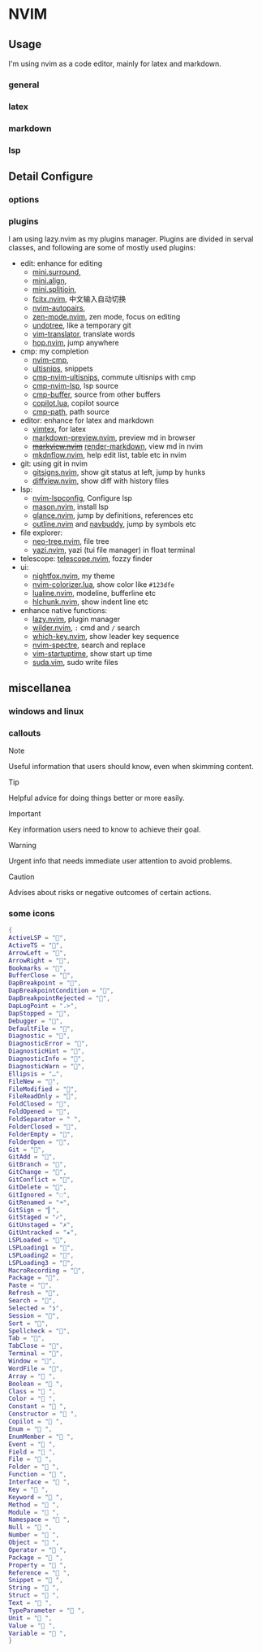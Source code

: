 # NVIM

## Usage

I'm using nvim as a code editor, mainly for latex and markdown.

### general

### latex

### markdown

### lsp

## Detail Configure

### options

### plugins

I am using lazy.nvim as my plugins manager. Plugins are divided in serval classes, and following are some of mostly used plugins:

- edit: enhance for editing
  - [mini.surround](https://github.com/echasnovski/mini.surround),
  - [mini.align](https://github.com/echasnovski/mini.align),
  - [mini.splitjoin](https://github.com/echasnovski/mini.splitjoin),
  - [fcitx.nvim](https://github.com/smartding/fcitx.nvim), 中文输入自动切换
  - [nvim-autopairs](https://github.com/windwp/nvim-autopairs),
  - [zen-mode.nvim](https://github.com/folke/zen-mode.nvim), zen mode, focus on editing
  - [undotree](https://github.com/mbbill/undotree), like a temporary git
  - [vim-translator](https://github.com/voldikss/vim-translator), translate words
  - [hop.nvim](https://github.com/phaazon/hop.nvim), jump anywhere
- cmp: my completion
  - [nvim-cmp](https://github.com/hrsh7th/nvim-cmp),
  - [ultisnips](https://github.com/SirVer/ultisnips), snippets
  - [cmp-nvim-ultisnips](https://github.com/quangnguyen30192/cmp-nvim-ultisnips), commute ultisnips with cmp
  - [cmp-nvim-lsp](https://github.com/hrsh7th/cmp-nvim-lsp), lsp source
  - [cmp-buffer](https://github.com/hrsh7th/cmp-buffer), source from other buffers
  - [copilot.lua](https://github.com/zbirenbaum/copilot.lua), copilot source
  - [cmp-path](https://github.com/hrsh7th/cmp-path), path source
- editor: enhance for latex and markdown
  - [vimtex](https://github.com/lervag/vimtex), for latex
  - [markdown-preview.nvim](https://github.com/iamcco/markdown-preview.nvim), preview md in browser
  - ~~[markview.nvim](https://github.com/OXY2DEV/markview.nvim)~~ [render-markdown](https://github.com/MeanderingProgrammer/render-markdown.nvim), view md in nvim
  - [mkdnflow.nvim](https://github.com/jakewvincent/mkdnflow.nvim), help edit list, table etc in nvim
- git: using git in nvim
  - [gitsigns.nvim](https://github.com/lewis6991/gitsigns.nvim), show git status at left, jump by hunks
  - [diffview.nvim](https://github.com/sindrets/diffview.nvim), show diff with history files
- lsp:
  - [nvim-lspconfig](https://github.com/neovim/nvim-lspconfig), Configure lsp
  - [mason.nvim](https://github.com/williamboman/mason.nvim), install lsp
  - [glance.nvim](https://github.com/dnlhc/glance.nvim), jump by definitions, references etc
  - [outline.nvim](https://github.com/hedyhli/outline.nvim) and [navbuddy](https://github.com/SmiteshP/nvim-navbuddy), jump by symbols etc
- file explorer:
  - [neo-tree.nvim](https://github.com/nvim-neo-tree/neo-tree.nvim), file tree
  - [yazi.nvim](https://github.com/mikavilpas/yazi.nvim), yazi (tui file manager) in float terminal
- telescope: [telescope.nvim](https://github.com/nvim-telescope/telescope.nvim), fozzy finder
- ui:
  - [nightfox.nvim](https://github.com/EdenEast/nightfox.nvim), my theme
  - [nvim-colorizer.lua](https://github.com/norcalli/nvim-colorizer.lua), show color like `#123dfe`
  - [lualine.nvim](https://github.com/nvim-lualine/lualine.nvim), modeline, bufferline etc
  - [hlchunk.nvim](https://github.com/shellRaining/hlchunk.nvim), show indent line etc
- enhance native functions:
  - [lazy.nvim](https://github.com/folke/lazy.nvim), plugin manager
  - [wilder.nvim](https://github.com/gelguy/wilder.nvim), `:` cmd and `/` search
  - [which-key.nvim](https://github.com/folke/which-key.nvim), show leader key sequence
  - [nvim-spectre](https://github.com/nvim-pack/nvim-spectre), search and replace
  - [vim-startuptime](https://github.com/dstein64/vim-startuptime), show start up time
  - [suda.vim](https://github.com/lambdalisue/suda.vim), sudo write files

## miscellanea

### windows and linux

### callouts

> [!NOTE]
> Useful information that users should know, even when skimming content.

> [!TIP]
> Helpful advice for doing things better or more easily.

> [!IMPORTANT]
> Key information users need to know to achieve their goal.

> [!WARNING]
> Urgent info that needs immediate user attention to avoid problems.

> [!CAUTION]
> Advises about risks or negative outcomes of certain actions.

### some icons

```lua
{
ActiveLSP = "",
ActiveTS = "",
ArrowLeft = "",
ArrowRight = "",
Bookmarks = "",
BufferClose = "󰅖",
DapBreakpoint = "",
DapBreakpointCondition = "",
DapBreakpointRejected = "",
DapLogPoint = ".>",
DapStopped = "󰁕",
Debugger = "",
DefaultFile = "󰈙",
Diagnostic = "󰒡",
DiagnosticError = "",
DiagnosticHint = "󰌵",
DiagnosticInfo = "󰋼",
DiagnosticWarn = "",
Ellipsis = "…",
FileNew = "",
FileModified = "",
FileReadOnly = "",
FoldClosed = "",
FoldOpened = "",
FoldSeparator = " ",
FolderClosed = "",
FolderEmpty = "",
FolderOpen = "",
Git = "󰊢",
GitAdd = "",
GitBranch = "",
GitChange = "",
GitConflict = "",
GitDelete = "",
GitIgnored = "◌",
GitRenamed = "➜",
GitSign = "▎",
GitStaged = "✓",
GitUnstaged = "✗",
GitUntracked = "★",
LSPLoaded = "",
LSPLoading1 = "",
LSPLoading2 = "󰀚",
LSPLoading3 = "",
MacroRecording = "",
Package = "󰏖",
Paste = "󰅌",
Refresh = "",
Search = "",
Selected = "❯",
Session = "󱂬",
Sort = "󰒺",
Spellcheck = "󰓆",
Tab = "󰓩",
TabClose = "󰅙",
Terminal = "",
Window = "",
WordFile = "󰈭",
Array = " ",
Boolean = " ",
Class = " ",
Color = " ",
Constant = " ",
Constructor = " ",
Copilot = " ",
Enum = " ",
EnumMember = " ",
Event = " ",
Field = " ",
File = " ",
Folder = " ",
Function = " ",
Interface = " ",
Key = " ",
Keyword = " ",
Method = " ",
Module = " ",
Namespace = " ",
Null = " ",
Number = " ",
Object = " ",
Operator = " ",
Package = " ",
Property = " ",
Reference = " ",
Snippet = " ",
String = " ",
Struct = " ",
Text = " ",
TypeParameter = " ",
Unit = " ",
Value = " ",
Variable = " ",
}
```
